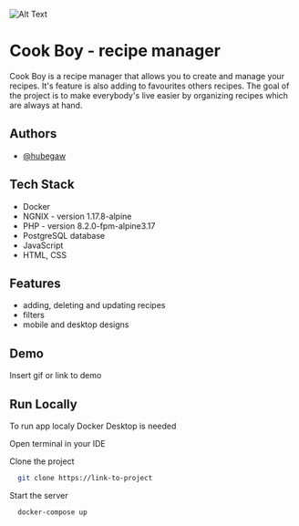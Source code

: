 
![Alt Text](https://github.com/hubegaw/Cook-Boy---recipe-manager/blob/main/ReadMeLogo.jpg)


# Cook Boy - recipe manager

Cook Boy is a recipe manager that allows you to create and manage your recipes.
It's feature is also adding to favourites others recipes.
The goal of the project is to make everybody's live easier by organizing recipes which are always at hand.


## Authors

- [@hubegaw](https://www.github.com/octokatherine)


## Tech Stack

- Docker
- NGNIX - version 1.17.8-alpine
- PHP - version 8.2.0-fpm-alpine3.17
- PostgreSQL database
- JavaScript
- HTML, CSS
## Features

- adding, deleting and updating recipes
- filters
- mobile and desktop designs


## Demo

Insert gif or link to demo


## Run Locally

To run app localy Docker Desktop is needed

Open terminal in your IDE

Clone the project

```bash
  git clone https://link-to-project
```

Start the server

```bash
  docker-compose up
```

